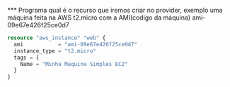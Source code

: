 *** Programa qual é o recurso que iremos criar no provider, exemplo uma máquina feita na AWS t2.micro com a AMI(codigo da máquina) ami-09e67e426f25ce0d7

```tf
resource "aws_instance" "web" {
  ami           = "ami-09e67e426f25ce0d7"
  instance_type = "t2.micro"
  tags = {
    Name = "Minha Maquina Simples EC2"
  }
}
```